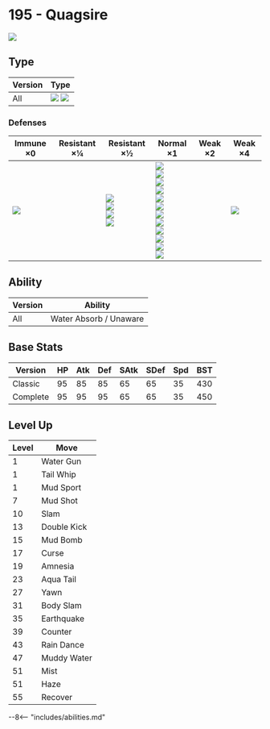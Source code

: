 # 195 - Quagsire
![][195]

## Type

Version | Type
---     | ---
All     | ![][water]  ![][ground]

### Defenses

Immune ×0         | Resistant ×¼ | Resistant ×½                                            | Normal ×1                                                                                                                                                                    | Weak ×2 | Weak ×4
---               | ---          | ---                                                     | ---                                                                                                                                                                          | ---     | ---
![][electric]<br> | &nbsp;       | ![][poison]<br>![][rock]<br>![][steel]<br>![][fire]<br> | ![][normal]<br>![][fighting]<br>![][flying]<br>![][ground]<br>![][bug]<br>![][ghost]<br>![][water]<br>![][psychic]<br>![][ice]<br>![][dragon]<br>![][dark]<br>![][fairy]<br> | &nbsp;  | ![][grass]<br>

## Ability

Version | Ability
---     | ---
All     | Water Absorb / Unaware

## Base Stats

Version  | HP  | Atk | Def | SAtk | SDef | Spd | BST
---      | --- | --- | --- | ---  | ---  | --- | ---
Classic  | 95  | 85  | 85  | 65   | 65   | 35  | 430
Complete | 95  | 95  | 95  | 65   | 65   | 35  | 450

## Level Up

Level | Move
---   | ---
1     | Water Gun
1     | Tail Whip
1     | Mud Sport
7     | Mud Shot
10    | Slam
13    | Double Kick
15    | Mud Bomb
17    | Curse
19    | Amnesia
23    | Aqua Tail
27    | Yawn
31    | Body Slam
35    | Earthquake
39    | Counter
43    | Rain Dance
47    | Muddy Water
51    | Mist
51    | Haze
55    | Recover


--8<-- "includes/abilities.md"

[195]: ../img/pokemon/195.png
[normal]: ../img/types/normal.png
[fire]: ../img/types/fire.png
[fighting]: ../img/types/fighting.png
[water]: ../img/types/water.png
[flying]: ../img/types/flying.png
[grass]: ../img/types/grass.png
[poison]: ../img/types/poison.png
[electric]: ../img/types/electric.png
[ground]: ../img/types/ground.png
[psychic]: ../img/types/psychic.png
[rock]: ../img/types/rock.png
[ice]: ../img/types/ice.png
[bug]: ../img/types/bug.png
[dragon]: ../img/types/dragon.png
[ghost]: ../img/types/ghost.png
[dark]: ../img/types/dark.png
[steel]: ../img/types/steel.png
[fairy]: ../img/types/fairy.png
